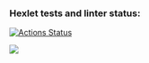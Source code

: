 ### Hexlet tests and linter status:
[![Actions Status](https://github.com/FmDm78/backend-project-lvl1/workflows/hexlet-check/badge.svg)](https://github.com/FmDm78/backend-project-lvl1/actions)

<a href="https://codeclimate.com/github/codeclimate/codeclimate/maintainability"><img src="https://api.codeclimate.com/v1/badges/a99a88d28ad37a79dbf6/maintainability" /></a>


